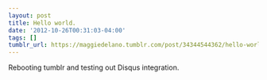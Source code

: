 ```yaml
---
layout: post
title: Hello world.
date: '2012-10-26T00:31:03-04:00'
tags: []
tumblr_url: https://maggiedelano.tumblr.com/post/34344544362/hello-world
---
```

Rebooting tumblr and testing out Disqus integration.

